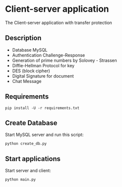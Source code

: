 # Сlient-server application
The Client-server application with transfer protection

## Description
- Database MySQL
- Authentication Challenge-Response
- Generation of prime numbers by Solovey - Strassen
- Diffie-Hellman Protocol for key
- DES (block cipher)
- Digital Signature for document
- Chat Message

## Requirements

```
pip install -U -r requirements.txt
```

## Create Database
Start MySQL server and run this script:
```
python create_db.py
```

## Start applications

Start server and client:
```
python main.py
```

